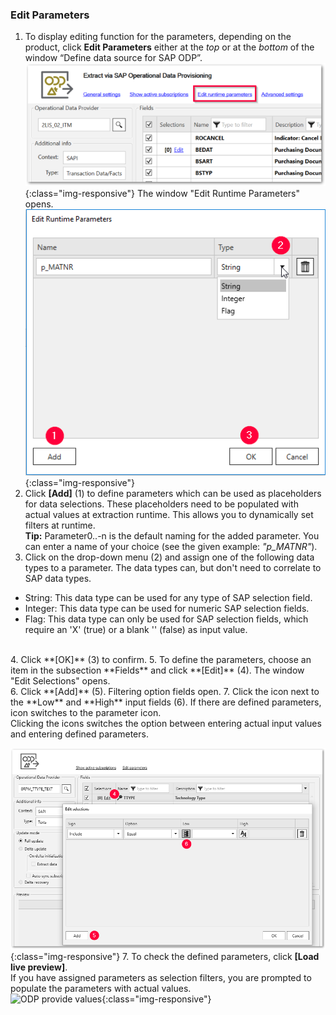### Edit Parameters <br/>
1. To display editing function for the parameters, depending on the product, click **Edit Parameters** either at the *top* or at the *bottom* of the window “Define data source for SAP ODP”. <br/>
![ODP Edit parameters](/img/content/odp/odp-settings-edit-parameters1.png){:class="img-responsive"} 
The window "Edit Runtime Parameters" opens. 
![ODP Add parameters](/img/content/odp/odp-settings-add-parameters.png){:class="img-responsive"} 
2. Click **[Add]** (1) to define parameters which can be used as placeholders for data selections. These placeholders need to be populated with actual values at extraction runtime.
This allows you to dynamically set filters at runtime.<br>
**Tip:** Parameter0..-n is the default naming for the added parameter. You can enter a name of your choice (see the given example: *"p_MATNR"*).
3. Click on the drop-down menu (2) and assign one of the following data types to a parameter. The data types can, but don't need to correlate to SAP data types. 
- String: This data type can be used for any type of SAP selection field.
- Integer: This data type can be used for numeric SAP selection fields.
- Flag: This data type can only be used for SAP selection fields, which require an 'X'&nbsp;(true) or a blank ''&nbsp;(false) as input value.
<br>
4. Click **[OK]** (3) to confirm.
5. To define the parameters, choose an item in the subsection **Fields** and click **[Edit]** (4). The window "Edit Selections" opens.<br> 
6. Click **[Add]** (5). Filtering option fields open.
7. Click the icon next to the **Low** and **High** input fields (6).
If there are defined parameters, icon switches to the parameter icon. <br>
Clicking the icons switches the option between entering actual input values and entering defined parameters.
 
![ODP Selection With Parameters](/img/content/odp/odp-selection-with-parameters.png){:class="img-responsive"}
7. To check the defined parameters, click **[Load live preview]**. <br>
If you have assigned parameters as selection filters, you are prompted to populate the parameters with actual values.  
![ODP provide values](/img/content/odp/odp-provide-parameter-values.png){:class="img-responsive"}
